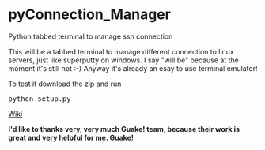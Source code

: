 pyConnection_Manager
====================

Python tabbed terminal to manage ssh connection


This will be a tabbed terminal to manage different connection to linux servers, just like superputty on windows.
I say "will be" because at the moment it's still not :-)
Anyway it's already an esay to use terminal emulator!


To test it download the zip and run
<pre>python setup.py</pre>

<a href="https://github.com/maurelio79/pyConnection_Manager/wiki">Wiki</a>

<b>I'd like to thanks very, very much Guake! team, because their work is great and very helpful for me.
<a href="https://github.com/Guake/guake">Guake!</a></b>
